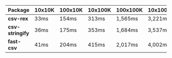 | Package | 10x10K | 100x10K | 10x100K | 100x100K | 10x1000K 
|---------|---|---|---|---|---
| **csv-rex** | 33ms | 154ms | 313ms | 1,565ms | 3,221ms 
| **csv-stringify** | 36ms | 175ms | 353ms | 1,684ms | 3,537ms 
| **fast-csv** | 41ms | 204ms | 415ms | 2,017ms | 4,002ms 
